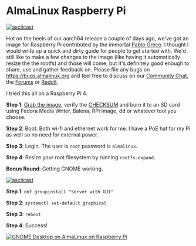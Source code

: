 # AlmaLinux Raspberry Pi

[![asciicast](https://asciinema.org/a/423618.svg)](https://asciinema.org/a/423618)

Hot on the heels of our aarch64 release a couple of days ago, we've got an image for Raspberry Pi contributed by the immortal [Pablo Greco](https://twitter.com/pablosgreco). I thought I would write up a quick and dirty guide for people to get started with. We'd still like to make a few changes to the image (like having it automatically resize the the rootfs) and those will come, but it's definitely good enough to share, use and gather feedback on. Please file any bugs on https://bugs.almalinux.org and feel free to discuss on our [Community Chat](https://chat.almalinux.org), the [Forums](https://almalinux.discourse.group/t/about-the-raspberry-pi-category/333) or [Reddit](https://www.reddit.com/r/AlmaLinux/).

I tried this all on a Raspberry Pi 4.

**Step 1**: [Grab the image](https://repo.almalinux.org/rpi/images/AlmaLinux-8-RaspberryPi-latest.aarch64.raw.xz), verify the [CHECKSUM](https://repo.almalinux.org/rpi/images/CHECKSUM) and burn it to an SD card using Fedora Media Writer, Balena, RPi Image, dd or whatever tool you choose.

**Step 2**: Boot. Both wi-fi and ethernet work for me. I have a PoE hat for my Pi as well so no need for external power.

**Step 3**: Login. The user is `root` password is `almalinux`.

**Step 4**: Resize your root filesystem by running `rootfs-expand`.

**Bonus Round**: Getting GNOME working.

[![asciicast](https://asciinema.org/a/423622.svg)](https://asciinema.org/a/423622)

**Step 1**: `dnf groupinstall "Server with GUI"`

**Step 2**: `systemctl set-default graphical`

**Step 3**: `reboot`

**Step 4**: Success!

[![GNOME Desktop on AlmaLinux on Raspberry Pi](https://res.cloudinary.com/marcomontalbano/image/upload/v1625268695/video_to_markdown/images/youtube--HbPRKJrYFbQ-c05b58ac6eb4c4700831b2b3070cd403.jpg)](https://youtu.be/HbPRKJrYFbQ "GNOME Desktop on AlmaLinux on Raspberry Pi")
